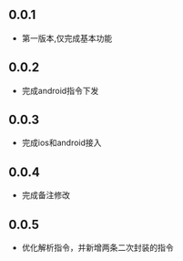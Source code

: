 ## 0.0.1

* 第一版本,仅完成基本功能

## 0.0.2 

* 完成android指令下发

## 0.0.3

* 完成ios和android接入

## 0.0.4

* 完成备注修改

## 0.0.5 

* 优化解析指令，并新增两条二次封装的指令